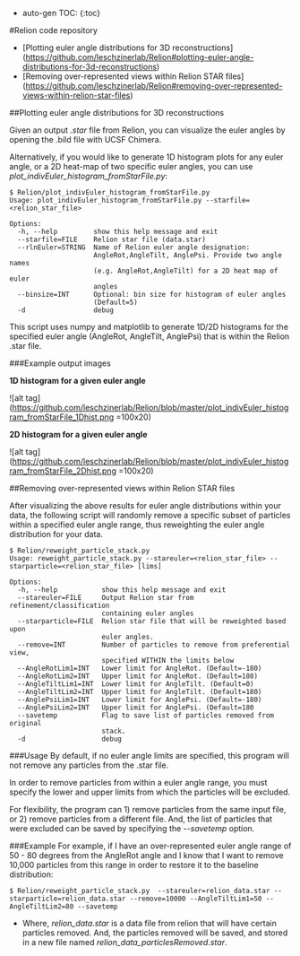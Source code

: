 * auto-gen TOC:
{:toc}

#Relion code repository

- [Plotting euler angle distributions for 3D reconstructions] (https://github.com/leschzinerlab/Relion#plotting-euler-angle-distributions-for-3d-reconstructions)
- [Removing over-represented views within Relion STAR files] (https://github.com/leschzinerlab/Relion#removing-over-represented-views-within-relion-star-files)

##Plotting euler angle distributions for 3D reconstructions

Given an output *.star* file from Relion, you can visualize the euler angles by opening the .bild file with UCSF Chimera.

Alternatively, if you would like to generate 1D histogram plots for any euler angle, or a 2D heat-map of two specific euler angles, you can use *plot_indivEuler_histogram_fromStarFile.py*:
```
$ Relion/plot_indivEuler_histogram_fromStarFile.py
Usage: plot_indivEuler_histogram_fromStarFile.py --starfile=<relion_star_file>

Options:
  -h, --help         show this help message and exit
  --starfile=FILE    Relion star file (data.star)
  --rlnEuler=STRING  Name of Relion euler angle designation:
                     AngleRot,AngleTilt, AnglePsi. Provide two angle names
                     (e.g. AngleRot,AngleTilt) for a 2D heat map of euler
                     angles
  --binsize=INT      Optional: bin size for histogram of euler angles
                     (Default=5)
  -d                 debug
```

This script uses numpy and matplotlib to generate 1D/2D histograms for the specified euler angle (AngleRot, AngleTilt, AnglePsi) that is within the Relion .star file.

###Example output images

**1D histogram for a given euler angle**

![alt tag](https://github.com/leschzinerlab/Relion/blob/master/plot_indivEuler_histogram_fromStarFile_1Dhist.png =100x20)

**2D histogram for a given euler angle**

![alt tag](https://github.com/leschzinerlab/Relion/blob/master/plot_indivEuler_histogram_fromStarFile_2Dhist.png =100x20)

##Removing over-represented views within Relion STAR files

After visualizing the above results for euler angle distributions within your data, the following script will randomly remove a specific subset of particles within a specified euler angle range, thus reweighting the euler angle distribution for your data.

```
$ Relion/reweight_particle_stack.py
Usage: reweight_particle_stack.py --stareuler=<relion_star_file> --starparticle=<relion_star_file> [lims]

Options:
  -h, --help           show this help message and exit
  --stareuler=FILE     Output Relion star from refinement/classification
                       containing euler angles
  --starparticle=FILE  Relion star file that will be reweighted based upon
                       euler angles.
  --remove=INT         Number of particles to remove from preferential view,
                       specified WITHIN the limits below
  --AngleRotLim1=INT   Lower limit for AngleRot. (Default=-180)
  --AngleRotLim2=INT   Upper limit for AngleRot. (Default=180)
  --AngleTiltLim1=INT  Lower limit for AngleTilt. (Default=0)
  --AngleTiltLim2=INT  Upper limit for AngleTilt. (Default=180)
  --AnglePsiLim1=INT   Lower limit for AnglePsi. (Default=-180)
  --AnglePsiLim2=INT   Upper limit for AnglePsi. (Default=180
  --savetemp           Flag to save list of particles removed from original
                       stack.
  -d                   debug
  ```
###Usage
By default, if no euler angle limits are specified, this program will not remove any particles from the .star file.

In order to remove particles from within a euler angle range, you must specify the lower and upper limits from which the particles will be excluded.

For flexibility, the program can 1) remove particles from the same input file, or 2) remove particles from a different file. And, the list of particles that were excluded can be saved by specifying the *--savetemp* option.

###Example
For example, if I have an over-represented euler angle range of 50 - 80 degrees from the AngleRot angle and I know that I want to remove 10,000 particles from this range in order to restore it to the baseline distribution:

```
$ Relion/reweight_particle_stack.py  --stareuler=relion_data.star --starparticle=relion_data.star --remove=10000 --AngleTiltLim1=50 --AngleTiltLim2=80 --savetemp
```
* Where, *relion_data.star* is a data file from relion that will have certain particles removed. And, the particles removed will be saved, and stored in a new file named *relion_data_particlesRemoved.star*.
